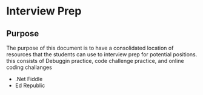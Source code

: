 # Interview Prep

## Purpose
The purpose of this document is to have a consolidated location of resources that 
the students can use to interview prep for potential positions.
this consists of Debuggin practice, code challenge practice, and online coding challanges

- .Net Fiddle
- Ed Republic


